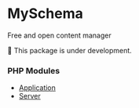 # MySchema

Free and open content manager

:construction: This package is under development.

### PHP Modules
<ul>
    <li><a href="/src/Application">Application</a></li>
    <li><a href="/src/Server">Server</a></li>
</ul>